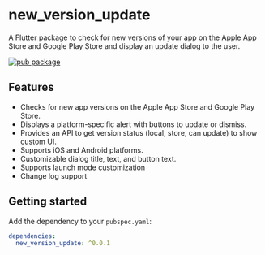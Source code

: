 # new_version_update

A Flutter package to check for new versions of your app on the Apple App Store and Google Play Store and display an update dialog to the user.

[![pub package](https://img.shields.io/pub/v/new_version_update.svg)](https://pub.dev/packages/new_version_update)

## Features

*   Checks for new app versions on the Apple App Store and Google Play Store.
*   Displays a platform-specific alert with buttons to update or dismiss.
*   Provides an API to get version status (local, store, can update) to show custom UI.
*   Supports iOS and Android platforms.
*   Customizable dialog title, text, and button text.
*   Supports launch mode customization
*   Change log support

## Getting started

Add the dependency to your `pubspec.yaml`:

```yaml
dependencies:
  new_version_update: ^0.0.1 
```